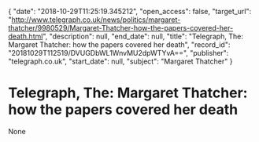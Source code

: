 {
  "date": "2018-10-29T11:25:19.345212", 
  "open_access": false, 
  "target_url": "http://www.telegraph.co.uk/news/politics/margaret-thatcher/9980529/Margaret-Thatcher-how-the-papers-covered-her-death.html", 
  "description": null, 
  "end_date": null, 
  "title": "Telegraph, The: Margaret Thatcher: how the papers covered her death", 
  "record_id": "20181029T112519/DVUGDbWL1WnvMU2dpWTYvA==", 
  "publisher": "telegraph.co.uk", 
  "start_date": null, 
  "subject": "Margaret Thatcher"
}

# Telegraph, The: Margaret Thatcher: how the papers covered her death

None